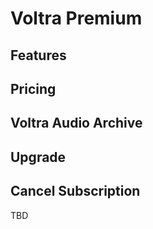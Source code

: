 # Voltra Premium

## Features

## Pricing

## Voltra Audio Archive

## Upgrade

## Cancel Subscription
TBD
